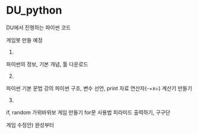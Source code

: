 # DU_python
DU에서 진행하는 파이썬 코드

게임봇 만들 예정

1. 
파이썬의 정보, 기본 개념, 툴 다운로드

2. 
파이썬 기본 문법 강의
파이썬 구조, 변수 선언, print
자료 연산자(-+x÷)
계산기 만들기

3. 
if, random
가위바위보 게임 만들기
for문 사용법
피라미드 출력하기, 구구단







게임 수정안)
  완성부터 

